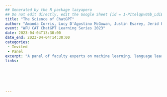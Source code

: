 ```yaml
---
## Generated by the R package lazyapero
## Do not edit directly, edit the Google Sheet [id = 1-PItelqpv0Sb_LdiEDqb8O3D_Roii5nVTL07IRVbRtA]
title: "The Science of ChatGPT"
author: "Amanda Corris, Lucy D'Agostino McGowan, Justin Esarey, Jerid Francom, Dwayne Godwin, Jed Macosko"
event: "WFU CAT ChatGPT Learning Series 2023"
date: 2023-04-04T13:30:00
date_end: 2023-04-04T14:30:00
categories:
 - Invited
 - Panel
excerpt: "A panel of faculty experts on machine learning, language learning, neurobiology, and philosophy of mind help us understand how ChatGPT and large language models work."
links:






---
```

